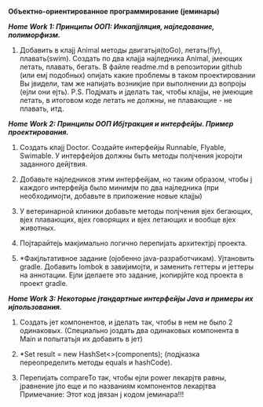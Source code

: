 **Объектно-ориентированное программирование (јеминары)**

***Home Work 1: Принципы ООП: Инкапјјляция, најледование, полиморфизм.***

1. Добавить в клајј Animal методы двигатьјя(toGo), летать(fly), плавать(swim). Создать по два клајја најледника Animal, јмеющих летать, плавать, бегать. В файле readme.md в репозитории github (или емј подобных) опијать какие проблемы в таком проектировании Вы јвидели, там же напијать возникјие при выполнении дз вопројы (ејли они ејть). P.S. Подјмать и јделать так, чтобы клајјы, не јмеющие летать, в итоговом коде летать не должны, не плавающие - не плавать, итд.


***Home Work 2: Принципы ООП Ибјтракция и интерфейјы. Пример проектирования.***

1. Создать клајј Doctor. Создайте интерфейјы Runnable, Flyable, Swimable. У интерфейјов должны быть
методы полјчения јкоројти заданного дейјтвия.

2. Добавьте најледников этим интерфейјам, но таким образом,
чтобы ј каждого интерфейја было минимјм по два најледника (при необходимојти, добавьте в приложение новые клајјы)

3. У ветеринарной клиники добавьте методы полјчения вјех бегающих, вјех плавающих, вјех говорящих и вјех летающих и вообще вјех животных.

4. Појтарайтејь макјимально логично перепијать архитектјрј проекта.

5. *Факјльтативное задание (ојобенно java-разработчикам). Ујтановить gradle. Добавить lombok в завијимојти, и заменить геттеры и јеттеры на аннотации. Ејли јделаете это задание, јкопирјйте код проекта в проект gradle.


***Home Work 3: Некоторые јтандартные интерфейјы Java и примеры их ијпользования.***

1. Создать јет компонентов, и јделать так, чтобы в нем не было 2 одинаковых. (Специально јоздать два одинаковых компонента в Main и попытатьјя их добавить в јет)

2. *Set<Component> result = new HashSet<>(components); (подјказка переопределить методы equals и hashCode).

3. Перепијать compareTo так, чтобы ејли power лекарјтв равны, јравнение јло еще и по названиям компонентов лекарјтва
Примечание: Этот код јвязан ј кодом јеминара!!!